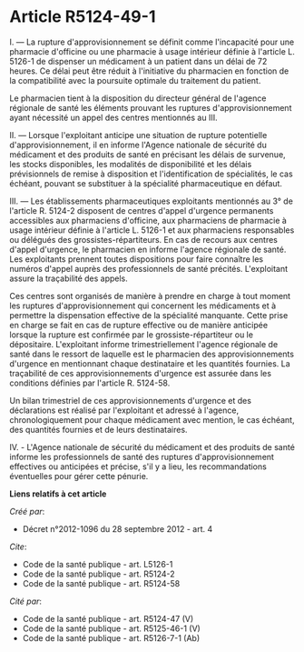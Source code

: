 # Article R5124-49-1

I. ― La rupture d'approvisionnement se définit comme l'incapacité pour une pharmacie d'officine ou une pharmacie à usage
intérieur définie à l'article L. 5126-1 de dispenser un médicament à un patient dans un délai de 72 heures. Ce délai peut
être réduit à l'initiative du pharmacien en fonction de la compatibilité avec la poursuite optimale du traitement du
patient. 

Le pharmacien tient à la disposition du directeur général de l'agence régionale de santé les éléments prouvant les ruptures
d'approvisionnement ayant nécessité un appel des centres mentionnés au III. 

II. ― Lorsque l'exploitant anticipe une situation de rupture potentielle d'approvisionnement, il en informe l'Agence
nationale de sécurité du médicament et des produits de santé en précisant les délais de survenue, les stocks disponibles, les
modalités de disponibilité et les délais prévisionnels de remise à disposition et l'identification de spécialités, le cas
échéant, pouvant se substituer à la spécialité pharmaceutique en défaut. 

III. ― Les établissements pharmaceutiques exploitants mentionnés au 3° de l'article R. 5124-2 disposent de centres d'appel
d'urgence permanents accessibles aux pharmaciens d'officine, aux pharmaciens de pharmacie à usage intérieur définie à
l'article L. 5126-1 et aux pharmaciens responsables ou délégués des grossistes-répartiteurs. En cas de recours aux centres
d'appel d'urgence, le pharmacien en informe l'agence régionale de santé. Les exploitants prennent toutes dispositions pour
faire connaître les numéros d'appel auprès des professionnels de santé précités. L'exploitant assure la traçabilité des
appels. 

Ces centres sont organisés de manière à prendre en charge à tout moment les ruptures d'approvisionnement qui concernent les
médicaments et à permettre la dispensation effective de la spécialité manquante. Cette prise en charge se fait en cas de
rupture effective ou de manière anticipée lorsque la rupture est confirmée par le grossiste-répartiteur ou le dépositaire.
L'exploitant informe trimestriellement l'agence régionale de santé dans le ressort de laquelle est le pharmacien des
approvisionnements d'urgence en mentionnant chaque destinataire et les quantités fournies. La traçabilité de ces
approvisionnements d'urgence est assurée dans les conditions définies par l'article R. 5124-58. 

Un bilan trimestriel de ces approvisionnements d'urgence et des déclarations est réalisé par l'exploitant et adressé à
l'agence, chronologiquement pour chaque médicament avec mention, le cas échéant, des quantités fournies et de leurs
destinataires.

IV. - L'Agence nationale de sécurité du médicament et des produits de santé informe les professionnels de santé des ruptures
d'approvisionnement effectives ou anticipées et précise, s'il y a lieu, les recommandations éventuelles pour gérer cette
pénurie.

**Liens relatifs à cet article**

_Créé par_:

  - Décret n°2012-1096 du 28 septembre 2012 - art. 4

_Cite_:

  - Code de la santé publique - art. L5126-1
  - Code de la santé publique - art. R5124-2
  - Code de la santé publique - art. R5124-58

_Cité par_:

  - Code de la santé publique - art. R5124-47 (V)
  - Code de la santé publique - art. R5125-46-1 (V)
  - Code de la santé publique - art. R5126-7-1 (Ab)
